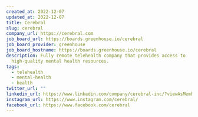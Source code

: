 ```yaml
---
created_at: 2022-12-07
updated_at: 2022-12-07
title: Cerebral
slug: cerebral
company_url: https://cerebral.com
job_board_url: https://boards.greenhouse.io/cerebral
job_board_provider: greenhouse
job_board_hostname: https://boards.greenhouse.io/cerebral
description: Fully remote telehealth company that provides access to
  high-quality mental health resources.
tags:
  - telehealth
  - mental-health
  - health
twitter_url: ""
linkedin_url: https://www.linkedin.com/company/cerebral-inc/?viewAsMember=true
instagram_url: https://www.instagram.com/cerebral/
facebook_url: https://www.facebook.com/cerebral
---
```

